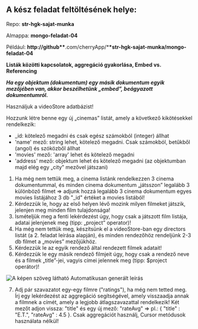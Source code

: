 ## A kész feladat feltöltésének helye:

Repo: **str-hgk-sajat-munka**

Almappa: **mongo-feladat-04**

Például: **http://github\*\***.com/cherryApp/\***\*str-hgk-sajat-munka/mongo-feladat-04**

**Listák közötti kapcsolatok, aggregáció gyakorlása, Embed vs. Referencing**

**_Ha egy objektum (dokumentum) egy másik dokumentum egyik mezőjében van, akkor beszélhetünk „embed”, beágyazott dokumentumról._**

Használjuk a videoStore adatbázist!

Hozzunk létre benne egy új „cinemas” listát, amely a következő kikötésekkel rendelkezik:

- \_id: kötelező megadni és csak egész számokból (integer) állhat
- 'name' mező: string lehet, kötelező megadni. Csak számokból, betűkből (angol) és szóközből állhat
- 'movies' mező: 'array' lehet és kötelező megadni
- 'address' mező: objektum lehet és kötelező megadni (az objektumban majd elég egy „city” mezővel játszani)

1.  Ha még nem tettük meg, a cinema listánk rendelkezzen 3 cinema dokumentummal, és minden cinema dokumentum „játsszon” legalább 3 különböző filmet => adjunk hozzá legalább 3 cinema dokumentum egyes movies listájához 3 db "\_id" értéket a movies listából!
2.  Kérdezzük le, hogy az első helyen lévő mozink milyen filmeket játszik, jelenjen meg minden film tulajdonsága!
3.  Ismételjük meg a fenti lekérdezést úgy, hogy csak a játszott film listája, adatai jelenjenek meg (tipp: „project” operator)!
4.  Ha még nem tettük meg, készítsünk el a videoStore-ban egy directors listát (a 2. feladat leírása alapján), és minden rendezőhöz rendeljünk 2-3 db filmet a „movies” mezőjükhöz.
5.  Kérdezzük le az egyik rendező által rendezett filmek adatait!
6.  Kérdezzük le egy másik rendező filmjeit úgy, hogy csak a rendező neve és a filmek „title”-jei, vagyis címei jelennek meg (tipp: $project operátor)!

![A képen szöveg látható  Automatikusan generált leírás](https://files.cdn.thinkific.com/file_uploads/219412/images/36d/ca4/dca/1624374539311.jpg)

7.  Adj pár szavazatot egy-egy filmre ("ratings"), ha még nem tetted meg. Írj egy lekérdezést az aggregáció segítségével, amely visszaadja annak a filmnek a címét, amely a legjobb átlagszavazattal rendelkezik! Két mezőt adjon vissza: "title" és egy új mező: "rateAvg" => pl.: { "title" : "E.T.", "rateAvg" : 4.5 }. Csak aggregációt használj, Cursor metódusok használata nélkül!
